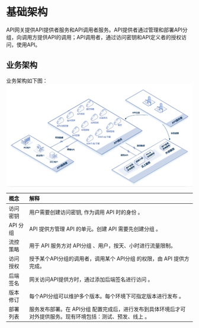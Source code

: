 # 基础架构
API网关提供API提供者服务和API调用者服务。API提供者通过管理和部署API分组，向调用方提供API的调用；API调用者，通过访问密钥和API定义者的授权访问，使用API。

## 业务架构
业务架构如下图：
![](../../../../image/Internet-Middleware/API-Gateway/API-struct.png)

| 概念 | 解释 |
| :- | :- |
|  访问密钥  |  用户需要创建访问密钥, 作为调用 API 时的身份 。 |	
|   API 分组 |  API 提供方管理 API 的单元。创建 API 需要先创建分组 。 |
| 流控策略  | 用于 API 服务方对 API分组 、用户，按天、小时进行流量限制。|
| 访问授权   | 授予某个API分组的调用者，调用某个 API分组 的权限，由 API 提供方完成。  |
| 后端签名   | 网关访问API提供方时，通过添加后端签名进行访问 。 |
| 版本修订   | 每个API分组可以维护多个版本。每个环境下可指定版本进行发布  。 |
| 部署列表   | 服务发布部署。在 API分组 配置完成后，进行发布到具体环境后才可对外提供服务。现有环境包括：测试、预发、线上 。 |





